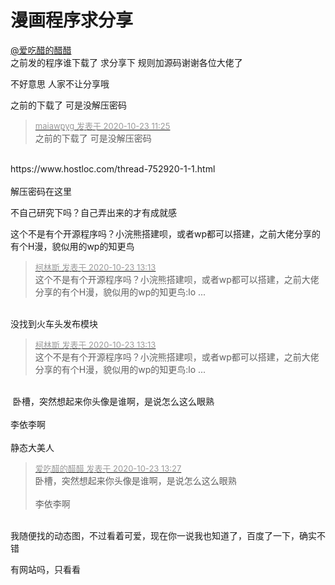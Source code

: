 # 漫画程序求分享


<a href="https://www.hostloc.com/home.php?mod=space&amp;uid=37646" target="_blank">@爱吃醋的醋醋</a> <br />
 之前发的程序谁下载了 求分享下 规则加源码谢谢各位大佬了

不好意思 人家不让分享哦

之前的下载了 可是没解压密码

<div class="quote"><blockquote><font size="2"><a href="https://www.hostloc.com/forum.php?mod=redirect&amp;goto=findpost&amp;pid=9340185&amp;ptid=757526" target="_blank"><font color="#999999">maiawpyg 发表于 2020-10-23 11:25</font></a></font><br />
之前的下载了 可是没解压密码</blockquote></div><br />
https://www.hostloc.com/thread-752920-1-1.html<br />
<br />
解压密码在这里

不自己研究下吗？自己弄出来的才有成就感

这个不是有个开源程序吗？小浣熊搭建呗，或者wp都可以搭建，之前大佬分享的有个H漫，貌似用的wp的知更鸟<img src="static/image/smiley/default/lol.gif" smilieid="12" border="0" alt="" />

<div class="quote"><blockquote><font size="2"><a href="https://www.hostloc.com/forum.php?mod=redirect&amp;goto=findpost&amp;pid=9340709&amp;ptid=757526" target="_blank"><font color="#999999">柯林斯 发表于 2020-10-23 13:13</font></a></font><br />
这个不是有个开源程序吗？小浣熊搭建呗，或者wp都可以搭建，之前大佬分享的有个H漫，貌似用的wp的知更鸟:lo ...</blockquote></div><br />
没找到火车头发布模块

<div class="quote"><blockquote><font size="2"><a href="https://www.hostloc.com/forum.php?mod=redirect&amp;goto=findpost&amp;pid=9340709&amp;ptid=757526" target="_blank"><font color="#999999">柯林斯 发表于 2020-10-23 13:13</font></a></font><br />
这个不是有个开源程序吗？小浣熊搭建呗，或者wp都可以搭建，之前大佬分享的有个H漫，貌似用的wp的知更鸟:lo ...</blockquote></div><br />
<img src="static/image/smiley/default/lol.gif" smilieid="12" border="0" alt="" /> 卧槽，突然想起来你头像是谁啊，是说怎么这么眼熟<br />
<br />
李依李啊<br />
<br />
静态大美人

<div class="quote"><blockquote><font size="2"><a href="https://www.hostloc.com/forum.php?mod=redirect&amp;goto=findpost&amp;pid=9340778&amp;ptid=757526" target="_blank"><font color="#999999">爱吃醋的醋醋 发表于 2020-10-23 13:27</font></a></font><br />
卧槽，突然想起来你头像是谁啊，是说怎么这么眼熟<br />
<br />
李依李啊</blockquote></div><br />
我随便找的动态图，不过看着可爱，现在你一说我也知道了<img src="static/image/smiley/default/lol.gif" smilieid="12" border="0" alt="" />，百度了一下，确实不错

有网站吗，只看看
